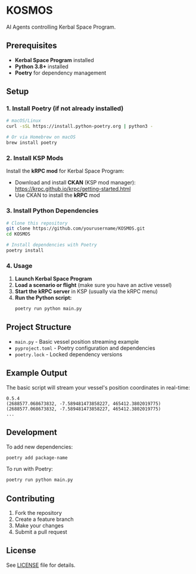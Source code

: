 # KOSMOS
AI Agents controlling Kerbal Space Program.

## Prerequisites
- **Kerbal Space Program** installed
- **Python 3.8+** installed
- **Poetry** for dependency management

## Setup

### 1. Install Poetry (if not already installed)
```bash
# macOS/Linux
curl -sSL https://install.python-poetry.org | python3 -

# Or via Homebrew on macOS
brew install poetry
```

### 2. Install KSP Mods
Install the **kRPC mod** for Kerbal Space Program:
- Download and install **CKAN** (KSP mod manager): https://krpc.github.io/krpc/getting-started.html
- Use CKAN to install the **kRPC** mod

### 3. Install Python Dependencies
```bash
# Clone this repository
git clone https://github.com/yourusername/KOSMOS.git
cd KOSMOS

# Install dependencies with Poetry
poetry install
```

### 4. Usage

1. **Launch Kerbal Space Program**
2. **Load a scenario or flight** (make sure you have an active vessel)
3. **Start the kRPC server** in KSP (usually via the kRPC menu)
4. **Run the Python script:**
   ```bash
   poetry run python main.py
   ```

## Project Structure
- `main.py` - Basic vessel position streaming example
- `pyproject.toml` - Poetry configuration and dependencies
- `poetry.lock` - Locked dependency versions

## Example Output
The basic script will stream your vessel's position coordinates in real-time:
```
0.5.4
(2688577.068673832, -7.589481473858227, 465412.3802019775)
(2688577.068673832, -7.589481473858227, 465412.3802019775)
...
```

## Development
To add new dependencies:
```bash
poetry add package-name
```

To run with Poetry:
```bash
poetry run python main.py
```

## Contributing
1. Fork the repository
2. Create a feature branch
3. Make your changes
4. Submit a pull request

## License
See [LICENSE](LICENSE) file for details.
